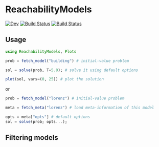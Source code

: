 # ReachabilityModels

[![Dev](https://img.shields.io/badge/docs-dev-blue.svg)](https://juliareach.github.io/ReachabilityModels.jl/dev)
[![Build Status](https://travis-ci.com/juliareach/ReachabilityModels.jl.svg?branch=master)](https://travis-ci.com/juliareach/ReachabilityModels.jl)
[![Build Status](https://ci.appveyor.com/api/projects/status/github/juliareach/ReachabilityModels.jl?svg=true)](https://ci.appveyor.com/project/juliareach/ReachabilityModels-jl)

## Usage

```julia
using ReachabilityModels, Plots

prob = fetch_model("building") # initial-value problem

sol = solve(prob, T=5.0); # solve it using default options

plot(sol, vars=(0, 25)) # plot the solution
```

or


```julia
prob = fetch_model("lorenz") # initial-value problem

meta = fetch_meta("lorenz") # load meta-information of this model

opts = meta["opts"] # default options
sol = solve(prob; opts...);
```

## Filtering models
